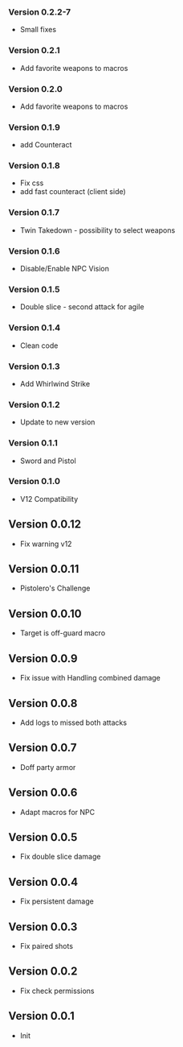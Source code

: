 ### Version 0.2.2-7
- Small fixes

### Version 0.2.1
- Add favorite weapons to macros

### Version 0.2.0
- Add favorite weapons to macros

### Version 0.1.9
- add Counteract

### Version 0.1.8
- Fix css
- add fast counteract (client side)

### Version 0.1.7
- Twin Takedown - possibility to select weapons

### Version 0.1.6
- Disable/Enable NPC Vision

### Version 0.1.5
- Double slice - second attack for agile

### Version 0.1.4
- Clean code

### Version 0.1.3
- Add Whirlwind Strike

### Version 0.1.2
- Update to new version

### Version 0.1.1
- Sword and Pistol

### Version 0.1.0
- V12 Compatibility

## Version 0.0.12
- Fix warning v12 

## Version 0.0.11
- Pistolero's Challenge

## Version 0.0.10
- Target is off-guard macro

## Version 0.0.9
- Fix issue with Handling combined damage

## Version 0.0.8
- Add logs to missed both attacks

## Version 0.0.7
- Doff party armor

## Version 0.0.6
- Adapt macros for NPC

## Version 0.0.5
- Fix double slice damage

## Version 0.0.4
- Fix persistent damage

## Version 0.0.3
- Fix paired shots

## Version 0.0.2
- Fix check permissions

## Version 0.0.1
- Init